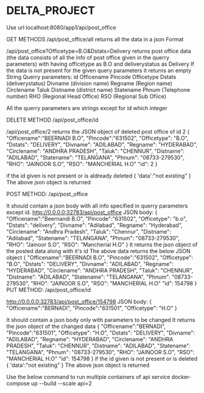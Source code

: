 # DELTA_PROJECT
Use url localhost:8080/app1/api/post_office

GET METHODS
/api/post_office/all
returns all the data in a json Format

/api/post_office?Officetype=B.O&Dstats=Delivery
returns post office data (the data consists of all the info of post office given in the querry parameters) with having officetype as B.O and deliverystatus as Delivery
If the data is not present for the given query parameters it returns an empty String
Querry parameters:
id
Officename
Pincode
Officetype
Dstats  (deliverystatus)
Divname (division name)
Regname (Region name)
Circlename
Taluk
Distname (district name)
Statename
Phnum    (Telephone number)
RHO      (Regional Head Office)
RSO      (Regional Sub Ofiice)

All the querry parameters are strings except for id which integer

DELETE METHOD
/api/post_office/id

/api/post_office/2
returns the JSON object of deleted post office of id 2
{
    "Officename":"BEERNADI B.O",
    "Pincode":"631502",
    "Officetype": "B.O",
    "Dstats": "DELIVERY",
    "Divname": "ADILABAD",
    "Regname": "HYDERABAD",
    "Circlename": "ANDHRA PRADESH",
    "Taluk": "CHENNUR",
    "Distname": "ADILABAD",
    "Statename": "TELANGANA",
    "Phnum": "08733-279530",
    "RHO": "JAINOOR S.O",
    "RSO": "MANCHERIAL H.O"
    "id": 2
}

 if the id given is not present or is aldready deleted
 {
     'data':"not existing"
 }
 The above json object is returned

 POST METHOD:
 /api/post_office

 It should contain a json body with all info specified in querry parameters except id.
 http://0.0.0.0:32783/api/post_office
 JSON body:
 {
    "Officename":"Beernandi B.O",
    "Pincode":"631502",
    "Officetype": "b.o",
    "Dstats": "delivery",
    "Divname": "Adilabad",
    "Regname": "Hyderabad",
    "Circlename": "Andhra Pradesh",
    "Taluk": "Chennur",
    "Distname": "Adilabad",
    "Statename": "TELANGANA",
    "Phnum": "08733-279530",
    "RHO": "Jainoor S.O",
    "RSO": "Mancherial H.O"
}
 It returns the json object of the posted data along with it's id
 The above data returns the below JSON object
 {
     "Officename":"BEERNADI B.O",
     "Pincode":"631502",
     "Officetype": "B.O",
     "Dstats": "DELIVERY",
     "Divname": "ADILABAD",
     "Regname": "HYDERABAD",
     "Circlename": "ANDHRA PRADESH",
     "Taluk": "CHENNUR",
     "Distname": "ADILABAD",
     "Statename": "TELANGANA",
     "Phnum": "08733-279530",
     "RHO": "JAINOOR S.O",
     "RSO": "MANCHERIAL H.O"
     "id": 154798
 }
 PUT METHOD:
 /api/post_office/id

 http://0.0.0.0:32783/api/post_office/154798
 JSON body:
 {
    "Officename":"BERNADI",
    "Pincode":"631501",
    "Officetype": "H.O"
}

 It should contain a json body only with parameters to be changed
 It returns the json object of the changed data
 {
     "Officename":"BERNADI",
     "Pincode":"631501",
     "Officetype": "H.O",
     "Dstats": "DELIVERY",
     "Divname": "ADILABAD",
     "Regname": "HYDERABAD",
     "Circlename": "ANDHRA PRADESH",
     "Taluk": "CHENNUR",
     "Distname": "ADILABAD",
     "Statename": "TELANGANA",
     "Phnum": "08733-279530",
     "RHO": "JAINOOR S.O",
     "RSO": "MANCHERIAL H.O"
     "id": 154798
 }
if the id given is not present or is deleted
{
    'data':"not existing"
}
The above json object is returned

Use the below command to run multiple containers of api service
docker-compose up --build --scale api=2
